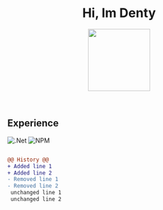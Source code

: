 <h1 align="center">
Hi, Im Denty </h1>

<p align=center>
  <img src="https://cdn3.emoji.gg/emojis/8807-sao-alicesip.png" height="140" width="140" />
</p>

<br>

<div style="display: flex; align-items: flex-start;">
  <div style="flex: 1;">
    <h2 align="left">Experience</h2>
    <p>
      <img src="https://img.shields.io/badge/.NET-5C2D91?style=for-the-badge&logo=.net&logoColor=white" alt=".Net" />
      <img src="https://img.shields.io/badge/NPM-%23CB3837.svg?style=for-the-badge&logo=npm&logoColor=white" alt="NPM" />
    </p>
  </div>
</div>


  
```diff
@@ History @@
+ Added line 1
+ Added line 2
- Removed line 1
- Removed line 2
 unchanged line 1
 unchanged line 2
```
